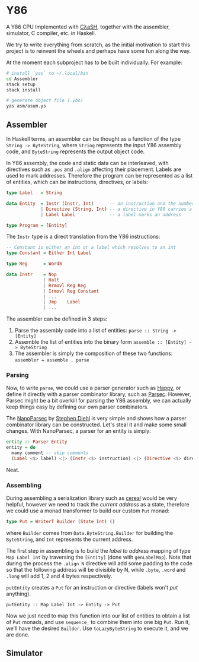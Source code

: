 # Y86
A Y86 CPU Implemented with [CλaSH](http://www.clash-lang.org/), together with the
assembler, simulator, C compiler, etc. in Haskell.

We try to write everything from scratch, as the initial motivation to start this
project is to reinvent the wheels and perhaps have some fun along the way.

At the moment each subproject has to be built individually. For example:

```bash
# install `yas` to ~/.local/bin
cd Assembler
stack setup
stack install

# generate object file (.ybo)
yas asm/asum.ys
```

## Assembler

In Haskell terms, an assembler can be thought as a function of the type
`String -> ByteString`, where `String` represents the input Y86 assembly code,
and `ByteString` represents the output object code.

In Y86 assembly, the code and static data can be interleaved, with directives such as
`.pos` and `.align` affecting their placement. Labels are used to mark addresses.
Therefore the program can be represented as a list of entities, which can be
instructions, directives, or labels:

```haskell
type Label   = String

data Entity  = Instr (Instr, Int)      -- an instruction and the number of bytes to encode it
             | Directive (String, Int) -- a directive in Y86 carries a constant
             | Label Label             -- a label marks an address

type Program = [Entity]
```

The `Instr` type is a direct translation from the Y86 instructions:

```haskell
-- Constant is either an int or a label which resolves to an int
type Constant = Either Int Label

type Reg      = Word8

data Instr    = Nop
              | Halt
              | Rrmovl Reg Reg
              | Irmovl Reg Constant
              | ...
              | Jmp    Label
              | ...
```

The assembler can be defined in 3 steps:

1. Parse the assembly code into a list of entities: `parse :: String -> [Entity]`
2. Assemble the list of entities into the binary form
   `assemble :: [Entity] -> ByteString`
3. The assembler is simply the composition of these two functions:
   `assembler = assemble . parse`

### Parsing

Now, to write `parse`, we could use a parser generator such as [Happy](https://www.haskell.org/happy/doc/html/index.html),
or define it directly with a parser combinator library, such as [Parsec](https://hackage.haskell.org/package/parsec).
However, Parsec might be a bit overkill for parsing the Y86 assembly, we can
actually keep things easy by defining our own parser combinators.

The [NanoParsec](http://dev.stephendiehl.com/fun/002_parsers.html)
by [Stephen Diehl](http://www.stephendiehl.com/) is very simple and shows how
a parser combinator library can be constructed. Let's steal it and make some
small changes. With NanoParsec, a parser for an entity is simply:

```haskell
entity :: Parser Entity
entity = do
  many comment -- skip comments
  (Label <$> label) <|> (Instr <$> instruction) <|> (Directive <$> directive)
```

Neat.

### Assembling

During assembling a serialization library such as [cereal](http://hackage.haskell.org/package/cereal)
would be very helpful, however we need to track the _current address_ as a state, therefore we
could use a monad transformer to build our custom `Put` monad:

```haskell
type Put = WriterT Builder (State Int) ()
```

where `Builder` comes from `Data.ByteString.Builder` for building the `ByteString`, and
`Int` represents the current address.

The first step in assembling is to build the _label to address_ mapping of type `Map Label Int`
by traversing the `[Entity]` (done with `genLabelMap`). Note that during the process the
`.align N` directive will add some padding to the code so that the following address will
be divisible by N, while `.byte`, `.word` and `.long` will add 1, 2 and 4 bytes respectively.

`putEntity` creates a `Put` for an instruction or directive (labels won't _put_ anything).

```
putEntity :: Map Label Int -> Entity -> Put
```

Now we just need to map this function into our list of entities to obtain a list of `Put` monads,
and use `sequence_` to combine them into one big `Put`. Run it, we'll have the desired
`Builder`. Use `toLazyByteString` to execute it, and we are done.

## Simulator
